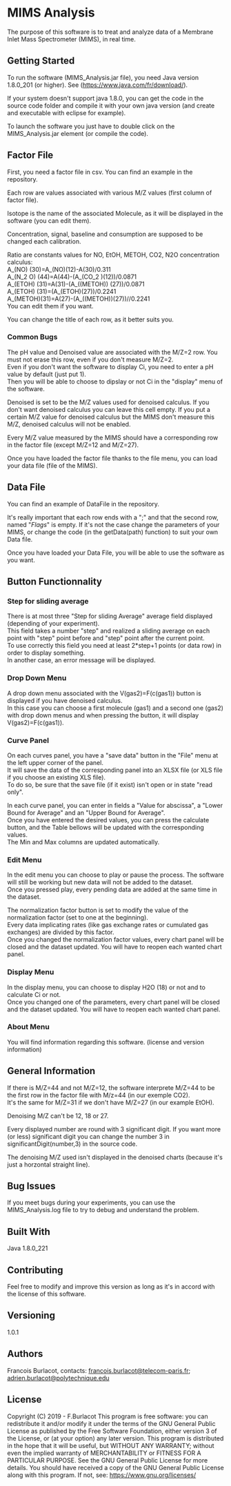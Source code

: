 # MIMS Analysis
The purpose of this software is to treat and analyze data of a Membrane Inlet Mass Spectrometer (MIMS), in real time.


## Getting Started
To run the software (MIMS_Analysis.jar file), you need Java version 1.8.0_201 (or higher). See (https://www.java.com/fr/download/).

If your system doesn't support java 1.8.0, you can get the code in the source code folder and compile it with your own java version (and create and executable with eclipse for example).

To launch the software you just have to double click on the MIMS_Analysis.jar element (or compile the code).



## Factor File
First, you need a factor file in csv. You can find an example in the repository.

Each row are values associated with various M/Z values (first column of factor file).

Isotope is the name of the associated Molecule, as it will be displayed in the software (you can edit them).

Concentration, signal, baseline and consumption are supposed to be changed each calibration.

Ratio are constants values for NO, EtOH, METOH, CO2, N2O concentration calculus:  
A_(NO) (30)=A_(NO)(12)-A(30)/0.311  
A_(N_2 O) (44)=A(44)-(A_(CO_2 )(12))/0.0871  
A_(ETOH) (31)=A(31)-(A_((METOH)) (27))/0.0871  
A_(ETOH) (31)=(A_(ETOH)(27))/0.2241  
A_(METOH)(31)=A(27)-(A_((METOH))(27))//0.2241  
You can edit them if you want.

You can change the title of each row, as it better suits you.

### Common Bugs
The pH value and Denoised value are associated with the M/Z=2 row. You must not erase this row, even if you don't measure M/Z=2.  
Even if you don't want the software to display Ci, you need to enter a pH value by default (just put 1).  
Then you will be able to choose to dipslay or not Ci in the "display" menu of the software.

Denoised is set to be the M/Z values used for denoised calculus. If you don't want denoised calculus you can leave this cell empty. 
If you put a certain M/Z value for denoised calculus but the MIMS don't measure this M/Z, denoised calculus will not be enabled.

Every M/Z value measured by the MIMS should have a corresponding row in the factor file (except M/Z=12 and M/Z=27). 

Once you have loaded the factor file thanks to the file menu, you can load your data file (file of the MIMS).



## Data File
You can find an example of DataFile in the repository.

It's really important that each row ends with a ";" and that the second row, named "$Flags$" is empty. 
If it's not the case change the parameters of your MIMS, or change the code (in the getData(path) function) to suit your own Data file.

Once you have loaded your Data File, you will be able to use the software as you want.



## Button Functionnality
### Step for sliding average
There is at most three "Step for sliding Average" average field displayed (depending of your experiment).  
This field takes a number "step" and realized a sliding average on each point with "step" point before and "step" point after the current point.  
To use correctly this field you need at least 2*step+1 points (or data row) in order to display something.  
In another case, an error message will be displayed.

### Drop Down Menu 
A drop down menu associated with the V(gas2)=F(c(gas1)) button is displayed if you have denoised calculus.  
In this case you can choose a first molecule (gas1) and a second one (gas2) with drop down menus and when pressing the button, it will display V(gas2)=F(c(gas1)).



### Curve Panel
On each curves panel, you have a "save data" button in the "File" menu at the left upper corner of the panel.  
It will save the data of the corresponding panel into an XLSX file (or XLS file if you choose an existing XLS file).  
To do so, be sure that the save file (if it exist) isn't open or in state "read only".  

In each curve panel, you can enter in fields a "Value for abscissa", a "Lower Bound for Average" and an "Upper Bound for Average".   
Once you have entered the desired values, you can press the calculate button, and the Table bellows will be updated with the corresponding values.  
The Min and Max columns are updated automatically.   



### Edit Menu
In the edit menu you can choose to play or pause the process. The software will still be working but new data will not be added to the dataset.   
Once you pressed play, every pending data are added at the same time in the dataset.  

The normalization factor button is set to modify the value of the normalization factor (set to one at the beginning).  
Every data implicating rates (like gas exchange rates or cumulated gas exchanges) are divided by this factor.  
Once you changed the normalization factor values, every chart panel will be closed and the dataset updated. You will have to reopen each wanted chart panel.



### Display Menu
In the display menu, you can choose to display H2O (18) or not and to calculate Ci or not.  
Once you changed one of the parameters, every chart panel will be closed and the dataset updated. You will have to reopen each wanted chart panel.  



### About Menu
You will find information regarding this software. (license and version information)  


## General Information
If there is M/Z=44 and not M/Z=12, the software interprete M/Z=44 to be the first row in the factor file with M/z=44 (in our exemple CO2).   
It's the same for M/Z=31 if we don't have M/Z=27 (in our example EtOH).

Denoising M/Z can't be 12, 18 or 27.  

Every displayed number are round with 3 significant digit. If you want more (or less) significant digit you can change the number 3 in significantDigit(number,3) in the source code.

The denoising M/Z used isn't displayed in the denoised charts (because it's just a horzontal straight line).



## Bug Issues
If you meet bugs during your experiments, you can use the MIMS_Analysis.log file to try to debug and understand the problem.



## Built With
Java 1.8.0_221



## Contributing
Feel free to modify and improve this version as long as it's in accord with the license of this software.



## Versioning
1.0.1



## Authors
Francois Burlacot, contacts: francois.burlacot@telecom-paris.fr; adrien.burlacot@polytechnique.edu



## License
Copyright (C) 2019 - F.Burlacot
This program is free software: you can redistribute it and/or modify it under the terms of the GNU General Public License as published by the Free Software Foundation, either version 3 of the License, or (at your option) any later version.
This program is distributed in the hope that it will be useful, but WITHOUT ANY WARRANTY; without even the implied warranty of MERCHANTABILITY or FITNESS FOR A PARTICULAR PURPOSE. See the GNU General Public License for more details.
You should have received a copy of the GNU General Public License along with this program. If not, see: https://www.gnu.org/licenses/
